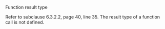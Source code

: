Function result type

Refer to subclause 6.3.2.2, page 40, line 35\. The result type of a function
call is not defined.
